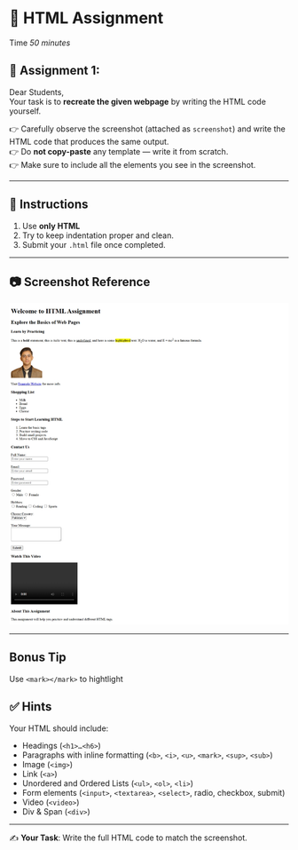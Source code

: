 # 📌 HTML Assignment

Time _50 minutes_

## 🔸 Assignment 1:

Dear Students,  
Your task is to **recreate the given webpage** by writing the HTML code yourself.

👉 Carefully observe the screenshot (attached as `screenshot`) and write the HTML code that produces the same output.  
👉 Do **not copy-paste** any template — write it from scratch.  
👉 Make sure to include all the elements you see in the screenshot.

---

## 🎯 Instructions

1. Use **only HTML**
2. Try to keep indentation proper and clean.
3. Submit your `.html` file once completed.

---

## 📷 Screenshot Reference

![Webpage to genrate](./screenshot.png)

---

## Bonus Tip

Use `<mark></mark>` to hightlight

## ✅ Hints

Your HTML should include:

- Headings (`<h1>…<h6>`)
- Paragraphs with inline formatting (`<b>`, `<i>`, `<u>`, `<mark>`, `<sup>`, `<sub>`)
- Image (`<img>`)
- Link (`<a>`)
- Unordered and Ordered Lists (`<ul>`, `<ol>`, `<li>`)
- Form elements (`<input>`, `<textarea>`, `<select>`, radio, checkbox, submit)
- Video (`<video>`)
- Div & Span (`<div>`)

---

✍️ **Your Task**: Write the full HTML code to match the screenshot.
